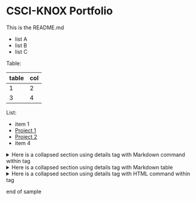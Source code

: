 # CSCI-KNOX Portfolio


This is the README.md

- list A
- list B
- list C

Table:

| table | col | 
| ------|-----|
|1|2|
|3|4|

List: 

* item 1
* [Project 1](Project-1.md)
* [Project 2](Project-2.md)
* item 4

<details>
  <summary> Here is a collapsed section using details tag with Markdown command within tag</summary>
  
* item 1
* [Project 1](Project-1.md)
* [Project 2](Project-2.md)
* item 4
  
</details>

<details>
  <summary> Here is a collapsed section using details tag with Markdown table</summary>
  
Table:

| table | col | 
| ------|-----|
|9|8|
|7|6|

  
</details>
  
<details>
  <summary> Here is a collapsed section using details tag with HTML command within tag</summary>
  
   <ul>
     <li> item 1</li>
     <li> <a href="Project-1.md">Project 1</a></li>
     <li> <a href="Project-2.md">Project 2</a></li>
     <li> <a href="Project.md">Project</a></li>
     <li> item 4 </li>
   </ul>
</details>
  
end of sample

